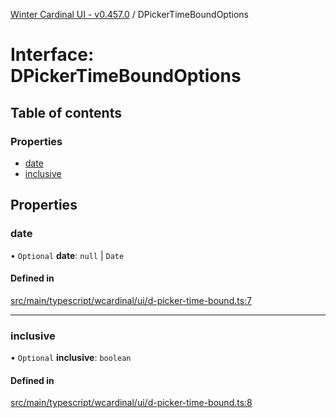 [Winter Cardinal UI - v0.457.0](../index.md) / DPickerTimeBoundOptions

# Interface: DPickerTimeBoundOptions

## Table of contents

### Properties

- [date](DPickerTimeBoundOptions.md#date)
- [inclusive](DPickerTimeBoundOptions.md#inclusive)

## Properties

### date

• `Optional` **date**: ``null`` \| `Date`

#### Defined in

[src/main/typescript/wcardinal/ui/d-picker-time-bound.ts:7](https://github.com/winter-cardinal/winter-cardinal-ui/blob/v0.457.0/src/main/typescript/wcardinal/ui/d-picker-time-bound.ts#L7)

___

### inclusive

• `Optional` **inclusive**: `boolean`

#### Defined in

[src/main/typescript/wcardinal/ui/d-picker-time-bound.ts:8](https://github.com/winter-cardinal/winter-cardinal-ui/blob/v0.457.0/src/main/typescript/wcardinal/ui/d-picker-time-bound.ts#L8)
